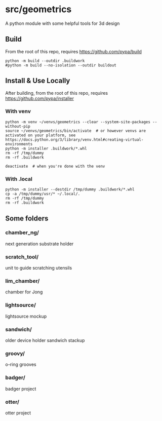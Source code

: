 # src/geometrics
A python module with some helpful tools for 3d design

## Build
From the root of this repo, requires https://github.com/pypa/build
```
python -m build --outdir .buildwork
#python -m build --no-isolation --outdir buildout
```

## Install & Use Locally
After building, from the root of this repo, requires https://github.com/pypa/installer
### With venv
```
python -m venv ~/venvs/geometrics --clear --system-site-packages --without-pip
source ~/venvs/geometrics/bin/activate  # or however venvs are activated on your platform, see https://docs.python.org/3/library/venv.html#creating-virtual-environments
python -m installer .buildwork/*.whl
rm -rf /tmp/dummy
rm -rf .buildwork

deactivate  # when you're done with the venv
```
### With .local
```
python -m installer --destdir /tmp/dummy .buildwork/*.whl
cp -a /tmp/dummy/usr/* ~/.local/.
rm -rf /tmp/dummy
rm -rf .buildwork
```

## Some folders
### chamber_ng/
next generation substrate holder

### scratch_tool/
unit to guide scratching utensils

### lim_chamber/
chamber for Jong

### lightsource/
lightsource mockup

### sandwich/
older device holder sandwich stackup

### groovy/
o-ring grooves

### badger/
badger project

### otter/
otter project
